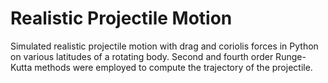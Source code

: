 # Realistic Projectile Motion
Simulated realistic projectile motion with drag and coriolis forces in Python on various latitudes of a rotating body. Second and fourth order Runge-Kutta methods were employed to compute the trajectory of the projectile. 
